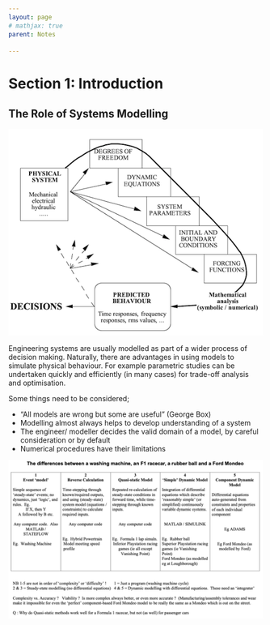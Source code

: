 ```yaml
---
layout: page
# mathjax: true
parent: Notes

---
```


# Section 1: Introduction

## The Role of Systems Modelling

![image](figures/system_modelling.png)

Engineering systems are usually modelled as part of a wider process of decision making.  Naturally, there are advantages in using models to simulate physical behaviour.  For example parametric studies can be undertaken quickly and efficiently (in many cases) for trade-off analysis and optimisation.

Some things need to be considered;

- “All models are wrong but some are useful” (George Box)
- Modelling almost always helps to develop understanding of a system
- The engineer/ modeller decides the valid domain of a model, by careful consideration or by default
- Numerical procedures have their limitations

![image](figures/table_1.png)